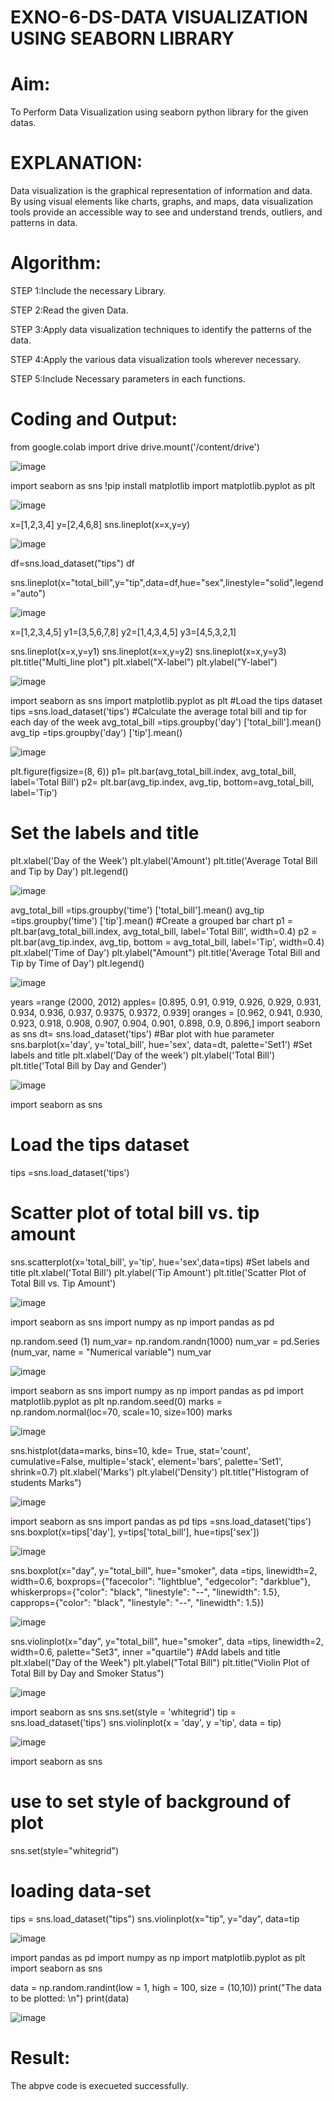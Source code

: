 # EXNO-6-DS-DATA VISUALIZATION USING SEABORN LIBRARY

# Aim:
  To Perform Data Visualization using seaborn python library for the given datas.

# EXPLANATION:
Data visualization is the graphical representation of information and data. By using visual elements like charts, graphs, and maps, data visualization tools provide an accessible way to see and understand trends, outliers, and patterns in data.

# Algorithm:
STEP 1:Include the necessary Library.

STEP 2:Read the given Data.

STEP 3:Apply data visualization techniques to identify the patterns of the data.

STEP 4:Apply the various data visualization tools wherever necessary.

STEP 5:Include Necessary parameters in each functions.

# Coding and Output:

from google.colab import drive
drive.mount('/content/drive')

![image](https://github.com/user-attachments/assets/6d4fef4c-b105-4faf-8f77-9818171e8c84)

import seaborn as sns
!pip install matplotlib
import matplotlib.pyplot as plt

![image](https://github.com/user-attachments/assets/a18a24d3-2b5c-401d-9fea-161c28c8f317)

x=[1,2,3,4]
y=[2,4,6,8]
sns.lineplot(x=x,y=y)

![image](https://github.com/user-attachments/assets/9fa763ff-e740-4d7e-a897-590a0d8bb485)

df=sns.load_dataset("tips")
df

sns.lineplot(x="total_bill",y="tip",data=df,hue="sex",linestyle="solid",legend="auto")

![image](https://github.com/user-attachments/assets/67a66ee3-f2a5-4fb4-bffa-5146f9dbc517)

x=[1,2,3,4,5]
y1=[3,5,6,7,8]
y2=[1,4,3,4,5]
y3=[4,5,3,2,1]

sns.lineplot(x=x,y=y1)
sns.lineplot(x=x,y=y2)
sns.lineplot(x=x,y=y3)
plt.title("Multi_line plot")
plt.xlabel("X-label")
plt.ylabel("Y-label")

![image](https://github.com/user-attachments/assets/de891e2b-4c8b-4096-9017-3ce4bb663171)

import seaborn as sns
import matplotlib.pyplot as plt
#Load the tips dataset
tips =sns.load_dataset('tips')
#Calculate the average total bill and tip for each day of the week
avg_total_bill =tips.groupby('day') ['total_bill'].mean()
avg_tip =tips.groupby('day') ['tip'].mean()

![image](https://github.com/user-attachments/assets/639760c3-e456-4892-a863-c19b117d1edf)

plt.figure(figsize=(8, 6))
p1= plt.bar(avg_total_bill.index, avg_total_bill, label='Total Bill')
p2= plt.bar(avg_tip.index, avg_tip, bottom=avg_total_bill, label='Tip')
# Set the labels and title
plt.xlabel('Day of the Week')
plt.ylabel('Amount')
plt.title('Average Total Bill and Tip by Day')
plt.legend()

![image](https://github.com/user-attachments/assets/16473867-5d7c-4c5f-930b-86181deaa08d)

avg_total_bill =tips.groupby('time') ['total_bill'].mean()
avg_tip =tips.groupby('time') ['tip'].mean()
#Create a grouped bar chart
p1 = plt.bar(avg_total_bill.index, avg_total_bill, label='Total Bill', width=0.4)
p2 = plt.bar(avg_tip.index, avg_tip, bottom = avg_total_bill, label='Tip', width=0.4)
plt.xlabel('Time of Day')
plt.ylabel("Amount")
plt.title('Average Total Bill and Tip by Time of Day')
plt.legend()

![image](https://github.com/user-attachments/assets/4da884c9-8dc6-479c-978d-a3484bba84bd)

years =range (2000, 2012)
apples= [0.895, 0.91, 0.919, 0.926, 0.929, 0.931, 0.934, 0.936, 0.937, 0.9375, 0.9372, 0.939]
oranges = [0.962, 0.941, 0.930, 0.923, 0.918, 0.908, 0.907, 0.904, 0.901, 0.898, 0.9, 0.896,]
import seaborn as sns
dt= sns.load_dataset('tips')
#Bar plot with hue parameter
sns.barplot(x='day', y='total_bill', hue='sex', data=dt, palette='Set1')
#Set labels and title
plt.xlabel('Day of the week')
plt.ylabel('Total Bill')
plt.title('Total Bill by Day and Gender')

![image](https://github.com/user-attachments/assets/744abba5-0190-4137-8137-9bb7a5b01f0c)

import seaborn as sns
# Load the tips dataset
tips =sns.load_dataset('tips')
# Scatter plot of total bill vs. tip amount
sns.scatterplot(x='total_bill', y='tip', hue='sex',data=tips)
#Set labels and title
plt.xlabel('Total Bill')
plt.ylabel('Tip Amount')
plt.title('Scatter Plot of Total Bill vs. Tip Amount')

![image](https://github.com/user-attachments/assets/2e8edda1-788d-4fcf-88bb-4a115b39d27d)

import seaborn as sns
import numpy as np
import pandas as pd

np.random.seed (1)
num_var= np.random.randn(1000)
num_var = pd.Series (num_var, name = "Numerical variable")
num_var

![image](https://github.com/user-attachments/assets/b2ce6d20-e95b-43e1-b3b7-d61647e6fc16)

import seaborn as sns
import numpy as np
import pandas as pd
import matplotlib.pyplot as plt
np.random.seed(0)
marks = np.random.normal(loc=70, scale=10, size=100)
marks

![image](https://github.com/user-attachments/assets/ebf20158-e99a-4c18-95b9-28905e37ecfe)

sns.histplot(data=marks, bins=10, kde= True, stat='count', cumulative=False, multiple='stack', element='bars', palette='Set1', shrink=0.7)
plt.xlabel('Marks')
plt.ylabel('Density')
plt.title("Histogram of students Marks")

![image](https://github.com/user-attachments/assets/24a20ffd-3bf4-4fd4-a390-970e3f3ff393)

import seaborn as sns
import pandas as pd
tips =sns.load_dataset('tips')
sns.boxplot(x=tips['day'], y=tips['total_bill'], hue=tips['sex'])

![image](https://github.com/user-attachments/assets/a17d32c2-d7ae-4667-85cb-2ab986240680)

sns.boxplot(x="day", y="total_bill", hue="smoker", data =tips, linewidth=2, width=0.6, boxprops={"facecolor": "lightblue", "edgecolor": "darkblue"}, whiskerprops={"color": "black", "linestyle": "--", "linewidth": 1.5}, capprops={"color": "black", "linestyle": "--", "linewidth": 1.5})

![image](https://github.com/user-attachments/assets/bc2b2612-1d94-4682-b196-78d8247a982c)

sns.violinplot(x="day", y="total_bill", hue="smoker", data =tips, linewidth=2, width=0.6,
palette="Set3", inner ="quartile")
#Add labels and title
plt.xlabel("Day of the Week")
plt.ylabel("Total Bill")
plt.title("Violin Plot of Total Bill by Day and Smoker Status")

![image](https://github.com/user-attachments/assets/adad2e8f-c957-4166-995c-d3242df0d4bc)

import seaborn as sns
sns.set(style = 'whitegrid')
tip = sns.load_dataset('tips')
sns.violinplot(x = 'day', y ='tip', data = tip)

![image](https://github.com/user-attachments/assets/32f0c01d-10e5-457f-8b26-af52b4a3258e)

import seaborn as sns
# use to set style of background of plot
sns.set(style="whitegrid")
# loading data-set
tips = sns.load_dataset("tips")
sns.violinplot(x="tip", y="day", data=tip

![image](https://github.com/user-attachments/assets/3805ce71-7660-4b28-acaf-d436760f7b50)

import pandas as pd
import numpy as np
import matplotlib.pyplot as plt
import seaborn as sns

data = np.random.randint(low = 1, high = 100, size = (10,10))
print("The data to be plotted: \n")
print(data)

![image](https://github.com/user-attachments/assets/604109c0-5382-406f-bb8d-ce5a8aec5bed)













# Result:
The abpve code is execueted successfully.
